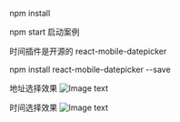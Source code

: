 npm install 

npm start  启动案例

时间插件是开源的 react-mobile-datepicker

npm install react-mobile-datepicker --save

地址选择效果
![Image text](https://github.com/lilu/react-city-select/images/11.png)

时间选择效果
![Image text](https://github.com/lilu/react-city-select/images/22.png)
